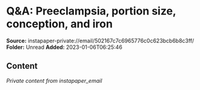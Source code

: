 # Q&A: Preeclampsia, portion size, conception, and iron

**Source:** instapaper-private://email/502167c7c6965776c0c623bcb6b8c3ff/
**Folder:** Unread
**Added:** 2023-01-06T06:25:46




## Content
*Private content from instapaper_email*
